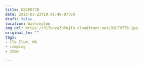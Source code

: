 ```yaml
---
title: DSCF0770
date: 2015-03-23T19:41:49-07:00
draft: false
location: Washington
img_url: https://d17enza3bfujl8.cloudfront.net/DSCF0770.jpg
original_fn: ""
tags:
- Cle Elum, WA
- camping
- 35mm

---
```

